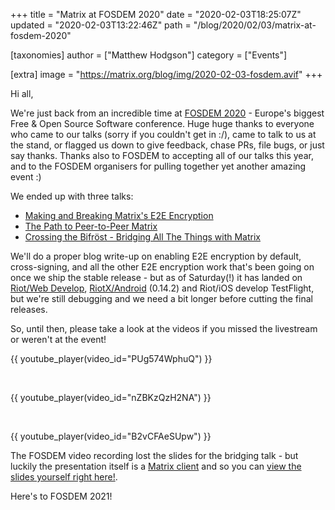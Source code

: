 +++
title = "Matrix at FOSDEM 2020"
date = "2020-02-03T18:25:07Z"
updated = "2020-02-03T13:22:46Z"
path = "/blog/2020/02/03/matrix-at-fosdem-2020"

[taxonomies]
author = ["Matthew Hodgson"]
category = ["Events"]

[extra]
image = "https://matrix.org/blog/img/2020-02-03-fosdem.avif"
+++

Hi all,

We're just back from an incredible time at [FOSDEM 2020](https://fosdem.org/2020) - Europe's biggest Free & Open Source Software conference.  Huge huge thanks to everyone who came to our talks (sorry if you couldn't get in :/), came to talk to us at the stand, or flagged us down to give feedback, chase PRs, file bugs, or just say thanks.  Thanks also to FOSDEM to accepting all of our talks this year, and to the FOSDEM organisers for pulling together yet another amazing event :)

We ended up with three talks:
 * [Making and Breaking Matrix's E2E Encryption](https://fosdem.org/2020/schedule/event/matrix/)
 * [The Path to Peer-to-Peer Matrix](https://fosdem.org/2020/schedule/event/dip_p2p_matrix/)
 * [Crossing the Bifröst - Bridging All The Things with Matrix](https://fosdem.org/2020/schedule/event/matrix_bridge/)

We'll do a proper blog write-up on enabling E2E encryption by default, cross-signing, and all the other E2E encryption work that's been going on once we ship the stable release - but as of Saturday(!) it has landed on [Riot/Web Develop](https://riot.im/develop), [RiotX/Android](https://play.google.com/store/apps/details?id=im.vector.riotx) (0.14.2) and Riot/iOS develop TestFlight, but we're still debugging and we need a bit longer before cutting the final releases.

So, until then, please take a look at the videos if you missed the livestream or weren't at the event!

{{ youtube_player(video_id="PUg574WphuQ") }}

<br/>

{{ youtube_player(video_id="nZBKzQzH2NA") }}

<br/>

{{ youtube_player(video_id="B2vCFAeSUpw") }}

The FOSDEM video recording lost the slides for the bridging talk - but luckily the presentation itself is a [Matrix client](https://github.com/Half-Shot/matrix-presents) and so you can [view the slides yourself right here!](https://presents.half-shot.uk/slides/!mfikNYyXndTTDgQjAu:half-shot.uk/).

Here's to FOSDEM 2021!
